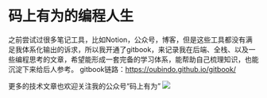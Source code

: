 # 码上有为的编程人生

之前尝试过很多笔记工具，比如Notion，公众号，博客，但是这些工具都没有满足我体系化输出的诉求，所以我开通了gitbook，来记录我在后端、全栈、以及一些编程思考的文章，希望能形成一套完备的学习体系，能帮助自己梳理知识，也能沉淀下来给后人参考。
gitbook链路：https://oubindo.github.io/gitbook/

更多的技术文章也欢迎关注我的公众号“码上有为”
![](https://cdn.jsdelivr.net/gh/oubindo/ImageBed@latest//img/公众号二维码绿色.bmp)
